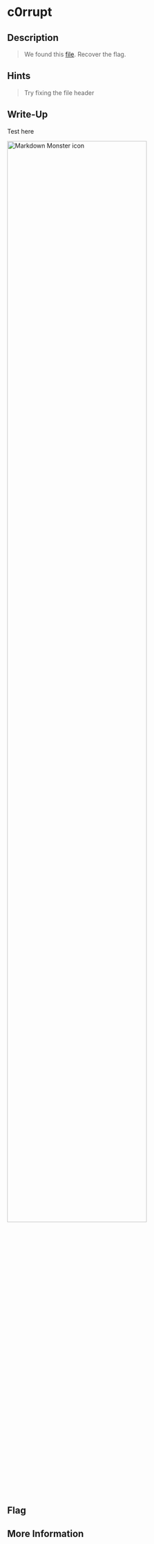 # c0rrupt

## Description

> We found this [file](mystery). Recover the flag.

## Hints

> Try fixing the file header

## Write-Up

Test here

<img src="./1.png"
     alt="Markdown Monster icon"
     style="
     width: 80%;
     diplay: box;"
/>


## Flag



## More Information

 
